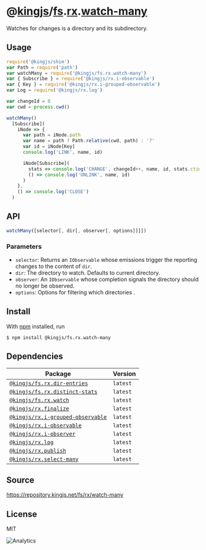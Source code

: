 # @[kingjs][@kingjs]/[fs][ns0].[rx][ns1].[watch-many][ns2]
Watches for changes is a directory and its subdirectory.
## Usage
```js
require('@kingjs/shim')
var Path = require('path')
var watchMany = require('@kingjs/fs.rx.watch-many')
var { Subscribe } = require('@kingjs/rx.i-observable')
var { Key } = require('@kingjs/rx.i-grouped-observable')
var Log = require('@kingjs/rx.log')

var changeId = 0
var cwd = process.cwd()

watchMany()
  [Subscribe](
    iNode => {
      var path = iNode.path
      var name = path ? Path.relative(cwd, path) : '?'
      var id = iNode[Key]
      console.log('LINK', name, id)

      iNode[Subscribe](
        stats => console.log('CHANGE', changeId++, name, id, stats.ctimeMs),
        () => console.log('UNLINK', name, id)
      )
    }, 
    () => console.log('CLOSE')
  )

```

## API
```ts
watchMany([selector[, dir[, observer[, options]]]])
```

### Parameters
- `selector`: Returns an `IObservable` whose emissions trigger the reporting changes to the content of `dir`.
- `dir`: The directory to watch. Defaults to current directory.
- `observer`: An `IObservable` whose completion signals the directory should no longer be observed.
- `options`: Options for filtering which directories .



## Install
With [npm](https://npmjs.org/) installed, run
```
$ npm install @kingjs/fs.rx.watch-many
```
## Dependencies
|Package|Version|
|---|---|
|[`@kingjs/fs.rx.dir-entries`](https://www.npmjs.com/package/@kingjs/fs.rx.dir-entries)|`latest`|
|[`@kingjs/fs.rx.distinct-stats`](https://www.npmjs.com/package/@kingjs/fs.rx.distinct-stats)|`latest`|
|[`@kingjs/fs.rx.watch`](https://www.npmjs.com/package/@kingjs/fs.rx.watch)|`latest`|
|[`@kingjs/rx.finalize`](https://www.npmjs.com/package/@kingjs/rx.finalize)|`latest`|
|[`@kingjs/rx.i-grouped-observable`](https://www.npmjs.com/package/@kingjs/rx.i-grouped-observable)|`latest`|
|[`@kingjs/rx.i-observable`](https://www.npmjs.com/package/@kingjs/rx.i-observable)|`latest`|
|[`@kingjs/rx.i-observer`](https://www.npmjs.com/package/@kingjs/rx.i-observer)|`latest`|
|[`@kingjs/rx.log`](https://www.npmjs.com/package/@kingjs/rx.log)|`latest`|
|[`@kingjs/rx.publish`](https://www.npmjs.com/package/@kingjs/rx.publish)|`latest`|
|[`@kingjs/rx.select-many`](https://www.npmjs.com/package/@kingjs/rx.select-many)|`latest`|
## Source
https://repository.kingjs.net/fs/rx/watch-many
## License
MIT

![Analytics](https://analytics.kingjs.net/fs/rx/watch-many)

[@kingjs]: https://www.npmjs.com/package/kingjs
[ns0]: https://www.npmjs.com/package/@kingjs/fs
[ns1]: https://www.npmjs.com/package/@kingjs/fs.rx
[ns2]: https://www.npmjs.com/package/@kingjs/fs.rx.watch-many

